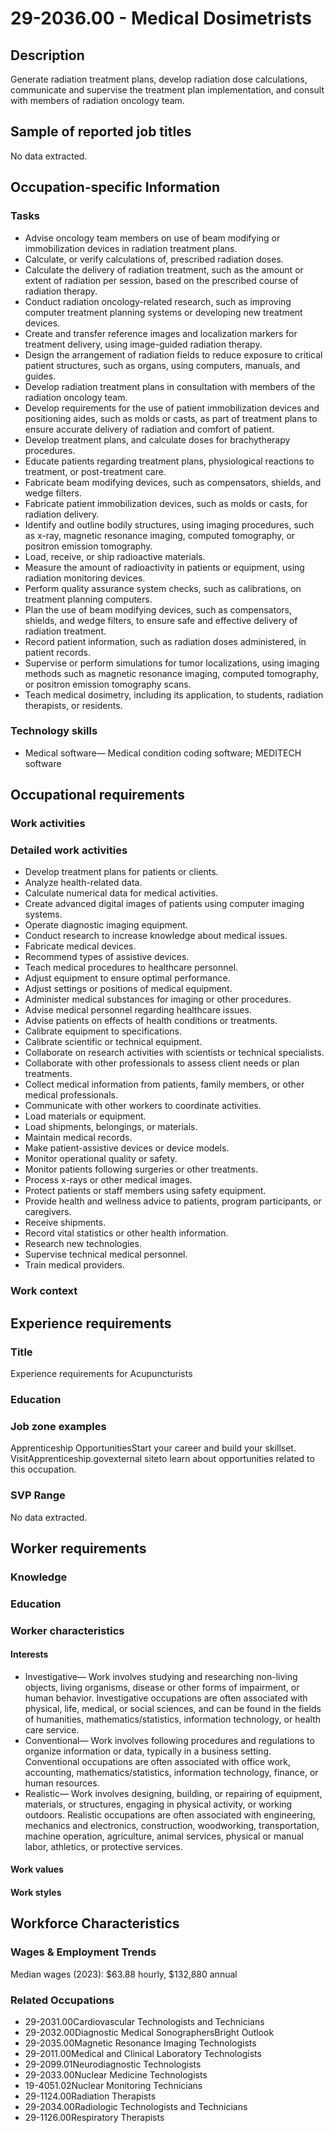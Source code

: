 # 29-2036.00 - Medical Dosimetrists

## Description
Generate radiation treatment plans, develop radiation dose calculations, communicate and supervise the treatment plan implementation, and consult with members of radiation oncology team.

## Sample of reported job titles
No data extracted.

## Occupation-specific Information
### Tasks
- Advise oncology team members on use of beam modifying or immobilization devices in radiation treatment plans.
- Calculate, or verify calculations of, prescribed radiation doses.
- Calculate the delivery of radiation treatment, such as the amount or extent of radiation per session, based on the prescribed course of radiation therapy.
- Conduct radiation oncology-related research, such as improving computer treatment planning systems or developing new treatment devices.
- Create and transfer reference images and localization markers for treatment delivery, using image-guided radiation therapy.
- Design the arrangement of radiation fields to reduce exposure to critical patient structures, such as organs, using computers, manuals, and guides.
- Develop radiation treatment plans in consultation with members of the radiation oncology team.
- Develop requirements for the use of patient immobilization devices and positioning aides, such as molds or casts, as part of treatment plans to ensure accurate delivery of radiation and comfort of patient.
- Develop treatment plans, and calculate doses for brachytherapy procedures.
- Educate patients regarding treatment plans, physiological reactions to treatment, or post-treatment care.
- Fabricate beam modifying devices, such as compensators, shields, and wedge filters.
- Fabricate patient immobilization devices, such as molds or casts, for radiation delivery.
- Identify and outline bodily structures, using imaging procedures, such as x-ray, magnetic resonance imaging, computed tomography, or positron emission tomography.
- Load, receive, or ship radioactive materials.
- Measure the amount of radioactivity in patients or equipment, using radiation monitoring devices.
- Perform quality assurance system checks, such as calibrations, on treatment planning computers.
- Plan the use of beam modifying devices, such as compensators, shields, and wedge filters, to ensure safe and effective delivery of radiation treatment.
- Record patient information, such as radiation doses administered, in patient records.
- Supervise or perform simulations for tumor localizations, using imaging methods such as magnetic resonance imaging, computed tomography, or positron emission tomography scans.
- Teach medical dosimetry, including its application, to students, radiation therapists, or residents.

### Technology skills
- Medical software— Medical condition coding software; MEDITECH software

## Occupational requirements
### Work activities


### Detailed work activities
- Develop treatment plans for patients or clients.
- Analyze health-related data.
- Calculate numerical data for medical activities.
- Create advanced digital images of patients using computer imaging systems.
- Operate diagnostic imaging equipment.
- Conduct research to increase knowledge about medical issues.
- Fabricate medical devices.
- Recommend types of assistive devices.
- Teach medical procedures to healthcare personnel.
- Adjust equipment to ensure optimal performance.
- Adjust settings or positions of medical equipment.
- Administer medical substances for imaging or other procedures.
- Advise medical personnel regarding healthcare issues.
- Advise patients on effects of health conditions or treatments.
- Calibrate equipment to specifications.
- Calibrate scientific or technical equipment.
- Collaborate on research activities with scientists or technical specialists.
- Collaborate with other professionals to assess client needs or plan treatments.
- Collect medical information from patients, family members, or other medical professionals.
- Communicate with other workers to coordinate activities.
- Load materials or equipment.
- Load shipments, belongings, or materials.
- Maintain medical records.
- Make patient-assistive devices or device models.
- Monitor operational quality or safety.
- Monitor patients following surgeries or other treatments.
- Process x-rays or other medical images.
- Protect patients or staff members using safety equipment.
- Provide health and wellness advice to patients, program participants, or caregivers.
- Receive shipments.
- Record vital statistics or other health information.
- Research new technologies.
- Supervise technical medical personnel.
- Train medical providers.

### Work context


## Experience requirements
### Title
Experience requirements for Acupuncturists

### Education


### Job zone examples
Apprenticeship OpportunitiesStart your career and build your skillset. VisitApprenticeship.govexternal siteto learn about opportunities related to this occupation.

### SVP Range
No data extracted.

## Worker requirements
### Knowledge


### Education


### Worker characteristics
#### Interests
- Investigative— Work involves studying and researching non-living objects, living organisms, disease or other forms of impairment, or human behavior. Investigative occupations are often associated with physical, life, medical, or social sciences, and can be found in the fields of humanities, mathematics/statistics, information technology, or health care service.
- Conventional— Work involves following procedures and regulations to organize information or data, typically in a business setting. Conventional occupations are often associated with office work, accounting, mathematics/statistics, information technology, finance, or human resources.
- Realistic— Work involves designing, building, or repairing of equipment, materials, or structures, engaging in physical activity, or working outdoors. Realistic occupations are often associated with engineering, mechanics and electronics, construction, woodworking, transportation, machine operation, agriculture, animal services, physical or manual labor, athletics, or protective services.

#### Work values


#### Work styles


## Workforce Characteristics
### Wages & Employment Trends
Median wages (2023): $63.88 hourly, $132,880 annual

### Related Occupations
- 29-2031.00Cardiovascular Technologists and Technicians
- 29-2032.00Diagnostic Medical SonographersBright Outlook
- 29-2035.00Magnetic Resonance Imaging Technologists
- 29-2011.00Medical and Clinical Laboratory Technologists
- 29-2099.01Neurodiagnostic Technologists
- 29-2033.00Nuclear Medicine Technologists
- 19-4051.02Nuclear Monitoring Technicians
- 29-1124.00Radiation Therapists
- 29-2034.00Radiologic Technologists and Technicians
- 29-1126.00Respiratory Therapists